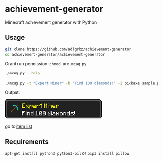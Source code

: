 # achievement-generator
Minecraft achievement generator with Python

## Usage
```bash
git clone https://github.com/adlgrbz/achievement-generator
cd achievement-generator/achievement-generator
```
Grant run permission: `chmod u+x mcag.py`

```bash
./mcag.py --help

./mcag.py -t "Expert Miner" -b "Find 100 diamonds!" -i pickaxe sample.png
```
Output:

![sample.png](https://raw.githubusercontent.com/adlgrbz/achievement-generator/master/achievement-generator/others/sample.png)

go to [item list](https://github.com/adlgrbz/achievement-generator/tree/master/achievement-generator/items)

## Requirements
`apt-get install python3 python3-pil` or `pip3 install pillow`
